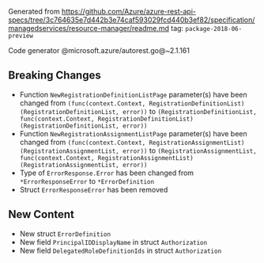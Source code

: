 Generated from https://github.com/Azure/azure-rest-api-specs/tree/3c764635e7d442b3e74caf593029fcd440b3ef82/specification/managedservices/resource-manager/readme.md tag: `package-2018-06-preview`

Code generator @microsoft.azure/autorest.go@~2.1.161

## Breaking Changes

- Function `NewRegistrationDefinitionListPage` parameter(s) have been changed from `(func(context.Context, RegistrationDefinitionList) (RegistrationDefinitionList, error))` to `(RegistrationDefinitionList, func(context.Context, RegistrationDefinitionList) (RegistrationDefinitionList, error))`
- Function `NewRegistrationAssignmentListPage` parameter(s) have been changed from `(func(context.Context, RegistrationAssignmentList) (RegistrationAssignmentList, error))` to `(RegistrationAssignmentList, func(context.Context, RegistrationAssignmentList) (RegistrationAssignmentList, error))`
- Type of `ErrorResponse.Error` has been changed from `*ErrorResponseError` to `*ErrorDefinition`
- Struct `ErrorResponseError` has been removed

## New Content

- New struct `ErrorDefinition`
- New field `PrincipalIDDisplayName` in struct `Authorization`
- New field `DelegatedRoleDefinitionIds` in struct `Authorization`
